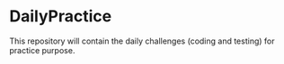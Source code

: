 # DailyPractice
This repository will contain the daily challenges (coding and testing) for practice purpose.

